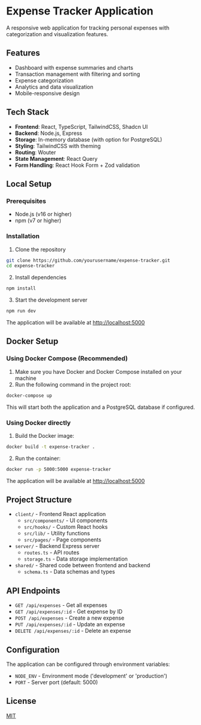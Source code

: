 # Expense Tracker Application

A responsive web application for tracking personal expenses with categorization and visualization features.

## Features

- Dashboard with expense summaries and charts
- Transaction management with filtering and sorting
- Expense categorization
- Analytics and data visualization
- Mobile-responsive design

## Tech Stack

- **Frontend**: React, TypeScript, TailwindCSS, Shadcn UI
- **Backend**: Node.js, Express
- **Storage**: In-memory database (with option for PostgreSQL)
- **Styling**: TailwindCSS with theming
- **Routing**: Wouter
- **State Management**: React Query
- **Form Handling**: React Hook Form + Zod validation

## Local Setup

### Prerequisites

- Node.js (v16 or higher)
- npm (v7 or higher)

### Installation

1. Clone the repository

```bash
git clone https://github.com/yourusername/expense-tracker.git
cd expense-tracker
```

2. Install dependencies

```bash
npm install
```

3. Start the development server

```bash
npm run dev
```

The application will be available at [http://localhost:5000](http://localhost:5000)

## Docker Setup

### Using Docker Compose (Recommended)

1. Make sure you have Docker and Docker Compose installed on your machine
2. Run the following command in the project root:

```bash
docker-compose up
```

This will start both the application and a PostgreSQL database if configured.

### Using Docker directly

1. Build the Docker image:

```bash
docker build -t expense-tracker .
```

2. Run the container:

```bash
docker run -p 5000:5000 expense-tracker
```

The application will be available at [http://localhost:5000](http://localhost:5000)

## Project Structure

- `client/` - Frontend React application
  - `src/components/` - UI components
  - `src/hooks/` - Custom React hooks
  - `src/lib/` - Utility functions
  - `src/pages/` - Page components
- `server/` - Backend Express server
  - `routes.ts` - API routes
  - `storage.ts` - Data storage implementation
- `shared/` - Shared code between frontend and backend
  - `schema.ts` - Data schemas and types

## API Endpoints

- `GET /api/expenses` - Get all expenses
- `GET /api/expenses/:id` - Get expense by ID
- `POST /api/expenses` - Create a new expense
- `PUT /api/expenses/:id` - Update an expense
- `DELETE /api/expenses/:id` - Delete an expense

## Configuration

The application can be configured through environment variables:

- `NODE_ENV` - Environment mode ('development' or 'production')
- `PORT` - Server port (default: 5000)

## License

[MIT](LICENSE)